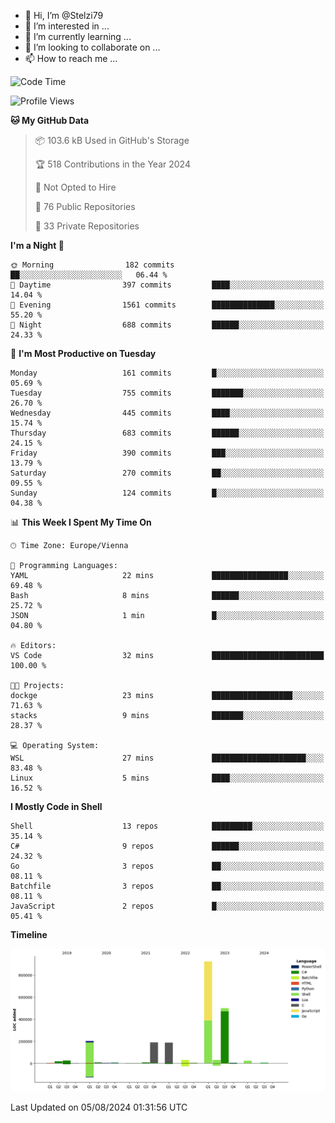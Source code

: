 - 👋 Hi, I’m @Stelzi79
- 👀 I’m interested in ...
- 🌱 I’m currently learning ...
- 💞️ I’m looking to collaborate on ...
- 📫 How to reach me ...

<!--START_SECTION:waka-->
![Code Time](http://img.shields.io/badge/Code%20Time-1%2C015%20hrs%2021%20mins-blue)

![Profile Views](http://img.shields.io/badge/Profile%20Views-0-blue)

**🐱 My GitHub Data** 

> 📦 103.6 kB Used in GitHub's Storage 
 > 
> 🏆 518 Contributions in the Year 2024
 > 
> 🚫 Not Opted to Hire
 > 
> 📜 76 Public Repositories 
 > 
> 🔑 33 Private Repositories 
 > 
**I'm a Night 🦉** 

```text
🌞 Morning                182 commits         ██░░░░░░░░░░░░░░░░░░░░░░░   06.44 % 
🌆 Daytime                397 commits         ████░░░░░░░░░░░░░░░░░░░░░   14.04 % 
🌃 Evening                1561 commits        ██████████████░░░░░░░░░░░   55.20 % 
🌙 Night                  688 commits         ██████░░░░░░░░░░░░░░░░░░░   24.33 % 
```
📅 **I'm Most Productive on Tuesday** 

```text
Monday                   161 commits         █░░░░░░░░░░░░░░░░░░░░░░░░   05.69 % 
Tuesday                  755 commits         ███████░░░░░░░░░░░░░░░░░░   26.70 % 
Wednesday                445 commits         ████░░░░░░░░░░░░░░░░░░░░░   15.74 % 
Thursday                 683 commits         ██████░░░░░░░░░░░░░░░░░░░   24.15 % 
Friday                   390 commits         ███░░░░░░░░░░░░░░░░░░░░░░   13.79 % 
Saturday                 270 commits         ██░░░░░░░░░░░░░░░░░░░░░░░   09.55 % 
Sunday                   124 commits         █░░░░░░░░░░░░░░░░░░░░░░░░   04.38 % 
```


📊 **This Week I Spent My Time On** 

```text
🕑︎ Time Zone: Europe/Vienna

💬 Programming Languages: 
YAML                     22 mins             █████████████████░░░░░░░░   69.48 % 
Bash                     8 mins              ██████░░░░░░░░░░░░░░░░░░░   25.72 % 
JSON                     1 min               █░░░░░░░░░░░░░░░░░░░░░░░░   04.80 % 

🔥 Editors: 
VS Code                  32 mins             █████████████████████████   100.00 % 

🐱‍💻 Projects: 
dockge                   23 mins             ██████████████████░░░░░░░   71.63 % 
stacks                   9 mins              ███████░░░░░░░░░░░░░░░░░░   28.37 % 

💻 Operating System: 
WSL                      27 mins             █████████████████████░░░░   83.48 % 
Linux                    5 mins              ████░░░░░░░░░░░░░░░░░░░░░   16.52 % 
```

**I Mostly Code in Shell** 

```text
Shell                    13 repos            █████████░░░░░░░░░░░░░░░░   35.14 % 
C#                       9 repos             ██████░░░░░░░░░░░░░░░░░░░   24.32 % 
Go                       3 repos             ██░░░░░░░░░░░░░░░░░░░░░░░   08.11 % 
Batchfile                3 repos             ██░░░░░░░░░░░░░░░░░░░░░░░   08.11 % 
JavaScript               2 repos             █░░░░░░░░░░░░░░░░░░░░░░░░   05.41 % 
```



**Timeline**

![Lines of Code chart](https://raw.githubusercontent.com/Stelzi79/Stelzi79/main/assets/bar_graph.png)


 Last Updated on 05/08/2024 01:31:56 UTC
<!--END_SECTION:waka-->

<!---
Stelzi79/Stelzi79 is a ✨ special ✨ repository because its `README.md` (this file) appears on your GitHub profile.
You can click the Preview link to take a look at your changes.
--->
